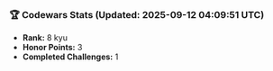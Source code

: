 ### 🏆 Codewars Stats (Updated: 2025-09-12 04:09:51 UTC)

- **Rank:** 8 kyu
- **Honor Points:** 3
- **Completed Challenges:** 1
